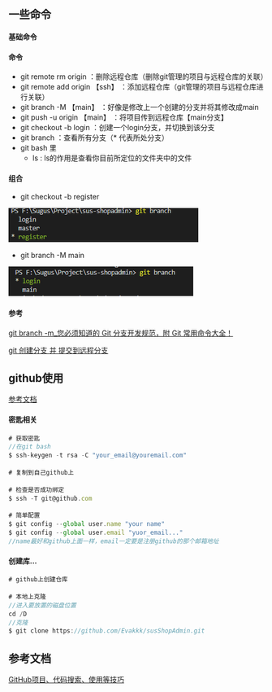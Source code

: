 ## 一些命令

#### 基础命令

#### 命令

* git remote rm origin	：删除远程仓库（删除git管理的项目与远程仓库的关联）
* git remote add origin 【ssh】  ：添加远程仓库（git管理的项目与远程仓库进行关联）
* git branch -M 【main】   ：好像是修改上一个创建的分支并将其修改成main
* git push -u origin 【main】   ：将项目传到远程仓库【main分支】
* git checkout -b login    ：创建一个login分支，并切换到该分支
* git branch    ：查看所有分支（* 代表所处分支）
* git bash 里
  * ls :  ls的作用是查看你目前所定位的文件夹中的文件

####  组合

* git checkout -b register

![image-20210126181017761](../前端/笔记/image/image-20210126181017761.png)

* git branch -M main

![image-20210126181139658](../前端/笔记/image/image-20210126181139658.png)

#### 参考

[git branch -m_您必须知道的 Git 分支开发规范，附 Git 常用命令大全！](https://blog.csdn.net/weixin_39747511/article/details/111162247)

[git 创建分支 并 提交到远程分支](https://blog.csdn.net/songxiugongwang/article/details/86750522)



## github使用

[参考文档](https://blog.csdn.net/qq_37512323/article/details/80693445)

#### 密匙相关

```js
# 获取密匙
//在git bash
$ ssh-keygen -t rsa -C "your_email@youremail.com"

# 复制到自己github上

# 检查是否成功绑定
$ ssh -T git@github.com

# 简单配置
$ git config --global user.name "your name"
$ git config --global user.email "yuor_email..."
//name最好和github上面一样，email一定要是注册github的那个邮箱地址
```

#### 创建库...

```js
# github上创建仓库

# 本地上克隆
//进入要放置的磁盘位置
cd /D
//克隆
$ git clone https://github.com/Evakkk/susShopAdmin.git

```

## 参考文档

[GitHub项目、代码搜索、使用等技巧](https://blog.csdn.net/xiaomu_347/article/details/80729892)